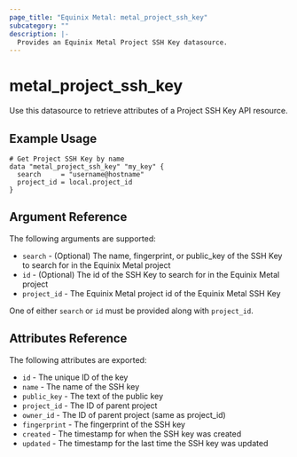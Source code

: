 ```yaml
---
page_title: "Equinix Metal: metal_project_ssh_key"
subcategory: ""
description: |-
  Provides an Equinix Metal Project SSH Key datasource.
---
```


# metal\_project\_ssh\_key

Use this datasource to retrieve attributes of a Project SSH Key API resource.

## Example Usage

```hcl
# Get Project SSH Key by name
data "metal_project_ssh_key" "my_key" {
  search     = "username@hostname"
  project_id = local.project_id
}
```

## Argument Reference

The following arguments are supported:

* `search` - (Optional) The name, fingerprint, or public_key of the SSH Key to search for
  in the Equinix Metal project
* `id` - (Optional) The id of the SSH Key to search for in the Equinix Metal project
* `project_id` - The Equinix Metal project id of the Equinix Metal SSH Key

One of either `search` or `id` must be provided along with `project_id`.

## Attributes Reference

The following attributes are exported:

* `id` - The unique ID of the key
* `name` - The name of the SSH key
* `public_key` - The text of the public key
* `project_id` - The ID of parent project
* `owner_id` - The ID of parent project (same as project_id)
* `fingerprint` - The fingerprint of the SSH key
* `created` - The timestamp for when the SSH key was created
* `updated` - The timestamp for the last time the SSH key was updated
